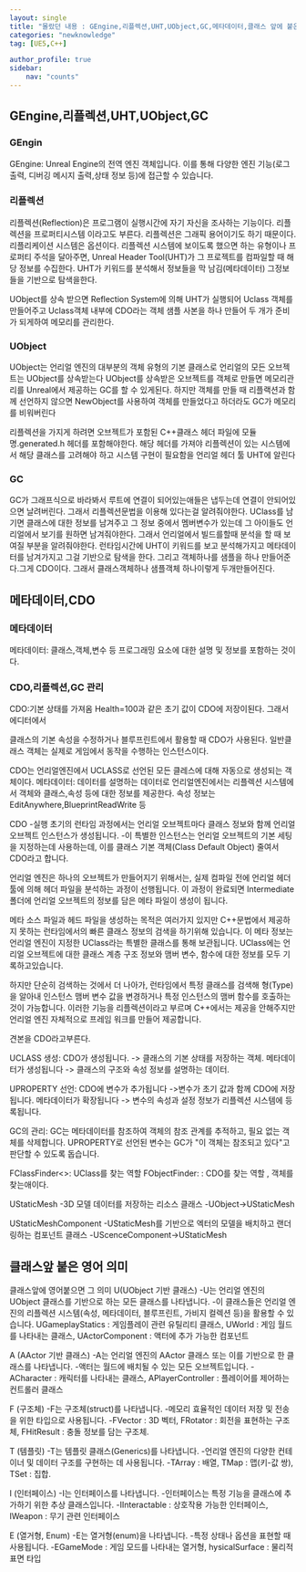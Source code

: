 ```yaml
---
layout: single
title: "몰랐던 내용 : GEngine,리플렉션,UHT,UObject,GC,메타데이터,클래스 앞에 붙은 영어 의미"
categories: "newknowledge"
tag: [UE5,C++]

author_profile: true
sidebar:
    nav: "counts"
---
```


## GEngine,리플렉션,UHT,UObject,GC

### GEngin

GEngine: Unreal Engine의 전역 엔진 객체입니다. 이를 통해 다양한 엔진 기능(로그 출력, 디버깅 메시지 출력,상태 정보 등)에 접근할 수 있습니다.

### 리플렉션

리플렉션(Reflection)은 프로그램이 실행시간에 자기 자신을 조사하는 기능이다. 리플렉션을 프로퍼티시스템 이라고도 부른다. 리플렉션은 그래픽 용어이기도 하기 때문이다.
리플리케이션 시스템은 옵션이다. 리플렉션 시스템에 보이도록 했으면 하는 유형이나 프로퍼티 주석을 달아주면, Unreal Header Tool(UHT)가 그 프로젝트를 컴파일할 때 해당 정보를 수집한다.
UHT가 키워드를 분석해서 정보들을 막 남김(메타데이터) 그정보들을 기반으로 탐색을한다.

UObject를 상속 받으면 Reflection System에 의해 UHT가 실행되어 Uclass 객체를 만들어주고 Uclass객체 내부에 CDO라는 객체 샘플 사본을 하나 만들어 두 개가 준비가 되게하여 메모리를 관리한다.

### UObject

UObject는 언리얼 엔진의 대부분의 객체 유형의 기본 클래스로 언리얼의 모든 오브젝트는 UObject를 상속받는다
UObject를 상속받은 오브젝트를 객체로 만들면 메모리관리를 Unreal에서 제공하는 GC를 할 수 있게된다. 하지만 객체를 만들 때 리플랙션과 함께 선언하지 않으면 NewObject를 사용하여 객체를 만들었다고 하더라도 GC가 메모리를 비워버린다

리플렉션을 가지게 하려면 오브젝트가 포함된 C++클래스 헤더 파일에 모듈명.generated.h 헤더를 포함해야한다. 해당 헤더를 가져야 리플렉션이 있는 시스템에서 해당 클래스를 고려해야 하고 시스템 구현이 필요함을 언리얼 헤더 툴 UHT에 알린다

### GC

GC가 그래프식으로 바라봐서 루트에 연결이 되어있는애들은 냅두는데 연결이 안되어있으면 날려버린다. 그래서 리플렉션문법을 이용해 있다는걸 알려줘야한다. 
UClass를 남기면 클래스에 대한 정보를 남겨주고 그 정보 중에서 멤버변수가 있는데 그 아이들도 언리얼에서 보기를 원하면 남겨줘야한다. 그래서 언리얼에서 빌드를할때 분석을 할 때 보여질 부분을 알려줘야한다.
런타임시간에 UHT이 키워드를 보고 분석해가지고 메타데이터를 남겨가지고 그걸 기반으로 탐색을 한다. 그리고 객체하나를 샘플을 하나 만들어준다.그게 CDO이다. 그래서 클래스객체하나 샘플객체 하나이렇게 두개만들어진다.

## 메타데이터,CDO

### 메타데이터

메타데이터: 클래스,객체,변수 등 프로그래밍 요소에 대한 설명 및 정보를 포함하는 것이다.

### CDO,리플렉션,GC 관리

CDO:기본 상태를 가져옴 Health=100과 같은 초기 값이 CDO에 저장이된다. 그래서 에디터에서 

클래스의 기본 속성을 수정하거나 블루프린트에서 활용할 때 CDO가 사용된다.
일반클래스 객체는 실제로 게임에서 동작을 수행하는 인스턴스이다.

CDO는 언리얼엔진에서 UCLASS로 선언된 모든 클레스에 대해 자동으로 생성되는 객체이다.
메타데이터: 데이터를 설명하는 데이터로 언리얼엔진에서는 리플렉션 시스템에서 객체와 클래스,속성 등에 대한 정보를 제공한다. 속성 정보는 EditAnywhere,BlueprintReadWrite 등

CDO
-실행 초기의 런타임 과정에서는 언리얼 오브젝트마다 클래스 정보와 함께 언리얼 오브젝트 인스턴스가 생성됩니다.
-이 특별한 인스턴스는 언리얼 오브젝트의 기본 세팅을 지정하는데 사용하는데, 이를 클래스 기본 객체(Class Default Object) 줄여서 CDO라고 합니다.

언리얼 엔진은 하나의 오브젝트가 만들어지기 위해서는, 실제 컴파일 전에 언리얼 헤더 툴에 의해 헤더 파일을 분석하는 과정이 선행됩니다.
이 과정이 완료되면 Intermediate 폴더에 언리얼 오브젝트의 정보를 담은 메타 파일이 생성이 됩니다.

메타 소스 파일과 헤드 파일을 생성하는 목적은 여러가지 있지만 C++문법에서 제공하지 못하는 런타임에서의 빠른 클래스 정보의 검색을 하기위해 있습니다.
이 메타 정보는 언리얼 엔진이 지정한 UClass라는 특별한 클래스를 통해 보관됩니다.
UClass에는 언리얼 오브젝트에 대한 클래스 계층 구조 정보와 맴버 변수, 함수에 대한 정보를 모두 기록하고있습니다.

하지만 단순히 검색하는 것에서 더 나아가, 런타임에서 특정 클래스를 검색해 형(Type)을 알아내
인스턴스 맴버 변수 값을 변경하거나 특정 인스턴스의 맴버 함수를 호출하는 것이 가능합니다.
이러한 기능을 리플렉션이라고 부르며 C++에서는 제공을 안해주지만 언리얼 엔진 자체적으로 프레임 워크를 만들어 제공합니다.

견본을 CDO라고부른다.

UCLASS 생성:
CDO가 생성됩니다. -> 클래스의 기본 상태를 저장하는 객체.
메타데이터가 생성됩니다 -> 클래스의 구조와 속성 정보를 설명하는 데이터.

UPROPERTY 선언:
CDO에 변수가 추가됩니다 ->변수가 초기 값과 함께 CDO에 저장됩니다.
메타데이터가 확장됩니다 -> 변수의 속성과 설정 정보가 리플렉션 시스템에 등록됩니다.

GC의 관리:
GC는 메타데이터를 참조하여 객체의 참조 관계를 추적하고, 필요 없는 객체를 삭제합니다.
UPROPERTY로 선언된 변수는 GC가 "이 객체는 참조되고 있다"고 판단할 수 있도록 돕습니다.

FClassFinder<>: UClass를 찾는 역할
FObjectFinder: : CDO를 찾는 역할 , 객체를 찾는애이다.

UStaticMesh
-3D 모델 데이터를 저장하는 리소스 클래스
-UObject->UStaticMesh

UStaticMeshComponent
-UStaticMesh를 기반으로 엑터의 모델을 배치하고 랜더링하는 컴포넌트 클래스
-UScenceComponent->UStaticMesh



## 클래스앞 붙은 영어 의미

클래스앞에 영어붙으면 그 의미
U(UObject 기반 클래스)
-U는 언리얼 엔진의 UObject 클래스를 기반으로 하는 모든 클래스를 나타냅니다.
-이 클래스들은 언리얼 엔진의 리플렉션 시스템(속성, 메타데이터, 블루프린트, 가비지 컬렉션 등)을 활용할 수 있습니다.
UGameplayStatics : 게임플레이 관련 유틸리티 클래스, UWorld : 게임 월드를 나타내는 클래스, UActorComponent : 액터에 추가 가능한 컴포넌트

A (AActor 기반 클래스)
-A는 언리얼 엔진의 AActor 클래스 또는 이를 기반으로 한 클래스를 나타냅니다.
-액터는 월드에 배치될 수 있는 모든 오브젝트입니다.
-ACharacter : 캐릭터를 나타내는 클래스, APlayerController : 플레이어를 제어하는 컨트롤러 클래스

F (구조체)
-F는 구조체(struct)를 나타냅니다.
-메모리 효율적인 데이터 저장 및 전송을 위한 타입으로 사용됩니다.
-FVector : 3D 벡터, FRotator : 회전을 표현하는 구조체, FHitResult : 충돌 정보를 담는 구조체.

T (템플릿)
-T는 템플릿 클래스(Generics)를 나타냅니다.
-언리얼 엔진의 다양한 컨테이너 및 데이터 구조를 구현하는 데 사용됩니다.
-TArray : 배열, TMap : 맵(키-값 쌍), TSet : 집합.

I (인터페이스)
-I는 인터페이스를 나타냅니다.
-인터페이스는 특정 기능을 클래스에 추가하기 위한 추상 클래스입니다.
-IInteractable : 상호작용 가능한 인터페이스, IWeapon : 무기 관련 인터페이스

E (열거형, Enum)
-E는 열거형(enum)을 나타냅니다.
-특정 상태나 옵션을 표현할 때 사용됩니다.
-EGameMode : 게임 모드를 나타내는 열거형, hysicalSurface : 물리적 표면 타입





